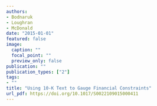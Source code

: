 ```yaml
---
authors:
- Bodnaruk
- Loughran
- McDonald
date: "2015-01-01"
featured: false
image:
  caption: ""
  focal_point: ""
  preview_only: false
publication: ""
publication_types: ["2"]
tags:
- ""
title: "Using 10-K Text to Gauge Financial Constraints"
url_pdf: https://doi.org/10.1017/S0022109015000411
---
```

